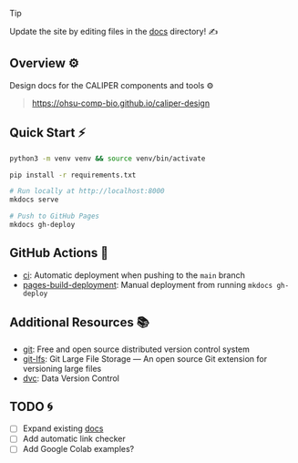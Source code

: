 > [!TIP]
> Update the site by editing files in the [docs](./docs) directory! ✍️

## Overview ⚙️

Design docs for the CALIPER components and tools ⚙️

> https://ohsu-comp-bio.github.io/caliper-design

## Quick Start ⚡

```sh
python3 -m venv venv && source venv/bin/activate

pip install -r requirements.txt

# Run locally at http://localhost:8000
mkdocs serve

# Push to GitHub Pages
mkdocs gh-deploy
```

## GitHub Actions 🚀

- [ci](https://github.com/ohsu-comp-bio/caliper-design/actions/workflows/ci.yml): Automatic deployment when pushing to the `main` branch
- [pages-build-deployment](https://github.com/ohsu-comp-bio/caliper-design/actions/workflows/pages/pages-build-deployment): Manual deployment from running `mkdocs gh-deploy`

## Additional Resources 📚

- [git](https://git-scm.com/): Free and open source distributed version control system 
- [git-lfs](https://git-lfs.com/): Git Large File Storage — An open source Git extension for versioning large files
- [dvc](https://dvc.org/): Data Version Control

## TODO 🌀

- [ ] Expand existing [docs](./docs)
- [ ] Add automatic link checker
- [ ] Add Google Colab examples?

